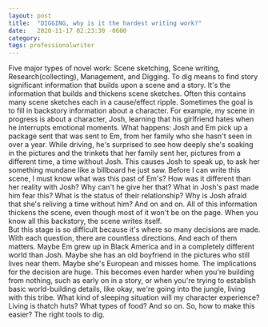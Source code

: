 ```yaml
---
layout: post
title:  "DIGGING, why is it the hardest writing work?"
date:   2020-11-17 02:23:30 -0600
category: 
tags: professionalwriter
---
```

Five major types of novel work: Scene sketching, Scene writing, Research(collecting), Management, and Digging.
To dig means to find story significant information that builds upon a scene and a story. It's the information that builds and thickens scene sketches. Often this contains many scene sketches each in a cause/effect ripple.
Sometimes the goal is to fill in backstory information about a character. For example, my scene in progress is about a character, Josh, learning that his girlfriend hates when he interrupts emotional moments. What happens: Josh and Em pick up a package sent that was sent to Em, from her family who she hasn't seen in over a year. While driving, he's surprised to see how deeply she's soaking in the pictures and the trinkets that her family sent her, pictures from a different time, a time without Josh. This causes Josh to speak up, to ask her something mundane like a billboard he just saw.
Before I can write this scene, I must know what was this past of Em's? How was it different than her reality with Josh? Why can't he give her that? What in Josh's past made him fear this? What is the status of their relationship? Why is Josh afraid that she's reliving a time without him? And on and on. All of this information thickens the scene, even though most of it won't be on the page. When you know all this backstory, the scene writes itself.
<br>
But this stage is so difficult because it's where so many decisions are made. With each question, there are countless directions. And each of them matters. Maybe Em grew up in Black America and in a completely different world than Josh. Maybe she has an old boyfriend in the pictures who still lives near them. Maybe she's European and misses home. The implications for the decision are huge.
This becomes even harder when you're building from nothing, such as early on in a story, or when you're trying to establish basic world-building details, like okay, we're going into the jungle, living with this tribe. What kind of sleeping situation will my character experience? Living is thatch huts? What types of food? And so on.
So, how to make this easier? The right tools to dig.